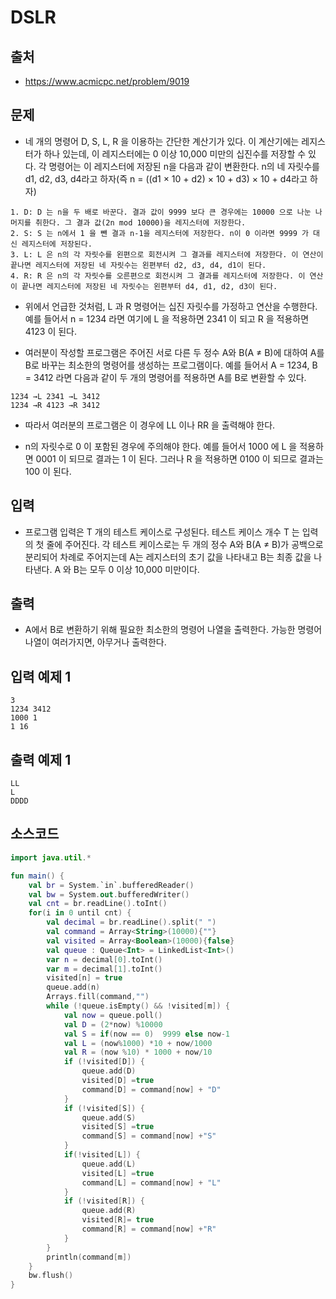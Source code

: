 # DSLR

## 출처

* https://www.acmicpc.net/problem/9019

## 문제

* 네 개의 명령어 D, S, L, R 을 이용하는 간단한 계산기가 있다. 이 계산기에는 레지스터가 하나 있는데, 이 레지스터에는 0 이상 10,000 미만의 십진수를 저장할 수 있다. 각 명령어는 이 레지스터에 저장된 n을 다음과 같이 변환한다. n의 네 자릿수를 d1, d2, d3, d4라고 하자(즉 n = ((d1 × 10 + d2) × 10 + d3) × 10 + d4라고 하자)

```
1. D: D 는 n을 두 배로 바꾼다. 결과 값이 9999 보다 큰 경우에는 10000 으로 나눈 나머지를 취한다. 그 결과 값(2n mod 10000)을 레지스터에 저장한다.
2. S: S 는 n에서 1 을 뺀 결과 n-1을 레지스터에 저장한다. n이 0 이라면 9999 가 대신 레지스터에 저장된다.
3. L: L 은 n의 각 자릿수를 왼편으로 회전시켜 그 결과를 레지스터에 저장한다. 이 연산이 끝나면 레지스터에 저장된 네 자릿수는 왼편부터 d2, d3, d4, d1이 된다.
4. R: R 은 n의 각 자릿수를 오른편으로 회전시켜 그 결과를 레지스터에 저장한다. 이 연산이 끝나면 레지스터에 저장된 네 자릿수는 왼편부터 d4, d1, d2, d3이 된다.
```

* 위에서 언급한 것처럼, L 과 R 명령어는 십진 자릿수를 가정하고 연산을 수행한다. 예를 들어서 n = 1234 라면 여기에 L 을 적용하면 2341 이 되고 R 을 적용하면 4123 이 된다.

* 여러분이 작성할 프로그램은 주어진 서로 다른 두 정수 A와 B(A ≠ B)에 대하여 A를 B로 바꾸는 최소한의 명령어를 생성하는 프로그램이다. 예를 들어서 A = 1234, B = 3412 라면 다음과 같이 두 개의 명령어를 적용하면 A를 B로 변환할 수 있다.

```
1234 →L 2341 →L 3412
1234 →R 4123 →R 3412
```

* 따라서 여러분의 프로그램은 이 경우에 LL 이나 RR 을 출력해야 한다.

* n의 자릿수로 0 이 포함된 경우에 주의해야 한다. 예를 들어서 1000 에 L 을 적용하면 0001 이 되므로 결과는 1 이 된다. 그러나 R 을 적용하면 0100 이 되므로 결과는 100 이 된다.

## 입력

* 프로그램 입력은 T 개의 테스트 케이스로 구성된다. 테스트 케이스 개수 T 는 입력의 첫 줄에 주어진다. 각 테스트 케이스로는 두 개의 정수 A와 B(A ≠ B)가 공백으로 분리되어 차례로 주어지는데 A는 레지스터의 초기 값을 나타내고 B는 최종 값을 나타낸다. A 와 B는 모두 0 이상 10,000 미만이다.

## 출력

* A에서 B로 변환하기 위해 필요한 최소한의 명령어 나열을 출력한다. 가능한 명령어 나열이 여러가지면, 아무거나 출력한다.

## 입력 예제 1

```
3
1234 3412
1000 1
1 16
```

## 출력 예제 1

```
LL
L
DDDD
```

## 소스코드

```kotlin
import java.util.*

fun main() {
    val br = System.`in`.bufferedReader()
    val bw = System.out.bufferedWriter()
    val cnt = br.readLine().toInt()
    for(i in 0 until cnt) {
        val decimal = br.readLine().split(" ")
        val command = Array<String>(10000){""}
        val visited = Array<Boolean>(10000){false}
        val queue : Queue<Int> = LinkedList<Int>()
        var n = decimal[0].toInt()
        var m = decimal[1].toInt()
        visited[n] = true
        queue.add(n)
        Arrays.fill(command,"")
        while (!queue.isEmpty() && !visited[m]) {
            val now = queue.poll()
            val D = (2*now) %10000
            val S = if(now == 0)  9999 else now-1
            val L = (now%1000) *10 + now/1000
            val R = (now %10) * 1000 + now/10
            if (!visited[D]) {
                queue.add(D)
                visited[D] =true
                command[D] = command[now] + "D"
            }
            if (!visited[S]) {
                queue.add(S)
                visited[S] =true
                command[S] = command[now] +"S"
            }
            if(!visited[L]) {
                queue.add(L)
                visited[L] =true
                command[L] = command[now] + "L"
            }
            if (!visited[R]) {
                queue.add(R)
                visited[R]= true
                command[R] = command[now] +"R"
            }
        }
        println(command[m])
    }
    bw.flush()
}
```
